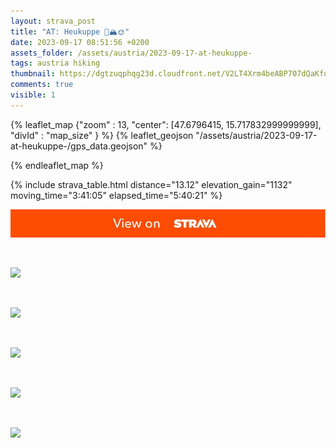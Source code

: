 ```yaml
---
layout: strava_post
title: "AT: Heukuppe 🥾🏔🌞"
date: 2023-09-17 08:51:56 +0200
assets_folder: /assets/austria/2023-09-17-at-heukuppe-
tags: austria hiking
thumbnail: https://dgtzuqphqg23d.cloudfront.net/V2LT4Xrm4beABP707dQaKfqfvzOliNcCF1bskb2urP0-768x1024.jpg
comments: true
visible: 1
---
```



{% leaflet_map {"zoom" : 13,
                  "center": [47.6796415, 15.717832999999999],
                 "divId" : "map_size" } %}
    {% leaflet_geojson "/assets/austria/2023-09-17-at-heukuppe-/gps_data.geojson" %}

{% endleaflet_map %}





{% include strava_table.html distance="13.12" elevation_gain="1132" moving_time="3:41:05" elapsed_time="5:40:21" %}

[![](/assets/strava.jpg)](https://www.strava.com/activities/9868074702)


<br />

![](https://dgtzuqphqg23d.cloudfront.net/V2LT4Xrm4beABP707dQaKfqfvzOliNcCF1bskb2urP0-768x1024.jpg)


<br />

![](https://dgtzuqphqg23d.cloudfront.net/Dl8c_GLphxiwZgXf5I93hP5hxFYv_Ofvy3MIc6LKevo-768x1024.jpg)


<br />

![](https://dgtzuqphqg23d.cloudfront.net/6shzu5tVWIGlVA9HOc9jFFEzREPRTpSdMgDiuymk9ro-1024x768.jpg)


<br />

![](https://dgtzuqphqg23d.cloudfront.net/zRCx9fU5voTjnBhsDQV8AQC0WQkNtOHjzM4gk6gXL08-1024x768.jpg)


<br />

![](https://dgtzuqphqg23d.cloudfront.net/1zvRvhFJfqKWEwnfwW3BHQA1UJlwUSSNdsBti3tOlGs-1024x768.jpg)
